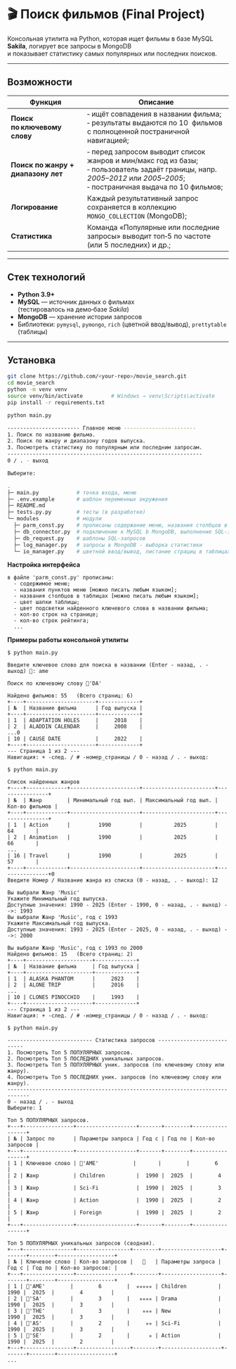 # 🎬 Поиск фильмов (Final Project)

Консольная утилита на Python, которая ищет фильмы в базе MySQL **Sakila**, логирует все запросы в MongoDB  
и показывает статистику самых популярных или последних поисков.

---

## Возможности

| Функция | Описание                                                                                                                                                                    |
|---------|-----------------------------------------------------------------------------------------------------------------------------------------------------------------------------|
| **Поиск по ключевому слову** | ‑ ищёт совпадения в названии фильма;<br>‑ результаты выдаются по 10  фильмов с полноценной постраничной навигацией;                                                         |
| **Поиск по жанру + диапазону лет** | ‑ перед запросом выводит список жанров и мин/макс год из базы;<br>‑ пользователь задаёт границы, напр. *2005–2012* или *2005–2005*;<br>‑ постраничная выдача по 10 фильмов; |
| **Логирование** | Каждый результативный запрос сохраняется в коллекцию `MONGO_COLLECTION` (MongoDB);                                                                                          |
| **Статистика** | Команда «Популярные или последние запросы» выводит топ‑5 по частоте (или 5 последних) и др.;                                                                                |

---

## Стек технологий

* **Python 3.9+**
* **MySQL** — источник данных о фильмах  
  (тестировалось на демо‑базе *Sakila*)
* **MongoDB** — хранение истории запросов
* Библиотеки: `pymysql`, `pymongo`, `rich` (цветной ввод/вывод), `prettytable` (таблицы)

---

## Установка

```bash
git clone https://github.com/<your‑repo>/movie_search.git
cd movie_search
python -m venv venv
source venv/bin/activate         # Windows → venv\Scripts\activate
pip install -r requirements.txt

python main.py

----------------------- Главное меню -----------------------
1. Поиск по названию фильма.
2. Поиск по жанру и диапазону годов выпуска.
3. Посмотреть статистику по популярным или последним запросам.
--------------------------------------------------------------
0 / . - выход

Выберите: 

.
├─ main.py            # точка входа, меню
├─ .env.example       # шаблон переменных окружения
├─ README.md
├─ tests.py.py        # тесты (в разработке)
└─ modules            # модули
  ├─ parm_const.py    # прописаны содержание меню, названия столбцов в таблицах, кол-во строк на странице...
  ├─ db_connector.py  # подключение к MySQL b MongoDB, выполнение SQL-запросов, запись/чтение в MongoDB
  ├─ db_request.py    # шаблоны SQL‑запросов
  ├─ log_manager.py   # запросы в MongoDB - выборка статистики
  └─ io_manager.py    # цветной ввод/вывод, листание страциц в таблицах 

```
__Настройка интерфейса__ 
``` 
в файле 'parm_const.py' прописаны:
  - содержимое меню; 
  - названия пунктов меню [можно писать любым языком]; 
  - названия столбцов в таблицах [можно писать любым языком];
  - цвет шапки таблицы;
  - цвет подсветки найденного ключевого слова в названии фильма;
  - кол-во строк на странице; 
  - кол-во строк рейтинга;
  ...
```
__Примеры работы консольной утилиты__ 
```
$ python main.py

Введите ключевое слово для поиска в названии (Enter - назад, . - выход) 🔑: ame

Поиск по ключевому слову 🔑'DA'

Найдено фильмов: 55   (Всего страниц: 6)
+----+----------------------+-------------+
| №  | Название фильма      | Год выпуска |
+----+----------------------+-------------+
| 1  | ADAPTATION HOLES     |     2018    |
| 2  | ALADDIN CALENDAR     |     2008    |
...0
| 10 | CAUSE DATE           |     2022    |
+----+----------------------+-------------+
--- Страница 1 из 2 ---
Навигация: + -след. / # -номер_страницы / 0 - назад / . - выход: 

$ python main.py

Список найденных жанров
+----+-------------+----------------------+-----------------------+----------------+
| №  | Жанр        | Минимальный год вып. | Максимальный год вып. | Кол-во фильмов |
+----+-------------+----------------------+-----------------------+----------------+
| 1  | Action      |         1990         |          2025         |       64       |
| 2  | Animation   |         1990         |          2025         |       66       |
...
| 16 | Travel      |         1990         |          2025         |       57       |
+----+-------------+----------------------+-----------------------+----------------+0
Введите Номер / Название жанра из списка (0 - назад, . - выход): 12

Вы выбрали Жанр 'Music'
Укажите Минимальный год выпуска.
Доступные значения: 1990 - 2025 (Enter - 1990, 0 - назад, . - выход) -->: 1993
Вы выбрали Жанр 'Music', год с 1993
Укажите Максимальный год выпуска.
Доступные значения: 1993 - 2025 (Enter - 2025, 0 - назад, . - выход) -->: 2000

Вы выбрали Жанр 'Music', год с 1993 по 2000
Найдено фильмов: 15   (Всего страниц: 2)
+----+---------------------+-------------+
| №  | Название фильма     | Год выпуска |
+----+---------------------+-------------+
| 1  | ALASKA PHANTOM      |     2023    |
| 2  | ALONE TRIP          |     2016    |
...
| 10 | CLONES PINOCCHIO    |     1993    |
+----+---------------------+-------------+
--- Страница 1 из 2 ---
Навигация: + -след. / # -номер_страницы / 0 - назад / . - выход: 

$ python main.py

--------------------------- Статистика запросов ---------------------------
1. Посмотреть Топ 5 ПОПУЛЯРНЫХ запросов.
2. Посмотреть Топ 5 ПОСЛЕДНИХ уникальных запросов.
3. Посмотреть Топ 5 ПОПУЛЯРНЫХ уник. запросов (по ключевому слову или жанру).
4. Посмотреть Топ 5 ПОСЛЕДНИХ уник. запросов (по ключевому слову или жанру).
-----------------------------------------------------------------------------
0 - назад / . - выход
Выберите: 1

Топ 5 ПОПУЛЯРНЫХ запросов.
+---+----------------+-------------------+-------+--------+-----------------+
| № | Запрос по      | Параметры запроса | Год с | Год по | Кол-во запросов |
+---+----------------+-------------------+-------+--------+-----------------+
| 1 | Ключевое слово | 🔑'AME'           |       |        |        6        |
| 2 | Жанр           | Children          |  1990 |  2025  |        4        |
| 3 | Жанр           | Sci-Fi            |  1990 |  2025  |        3        |
| 4 | Жанр           | Action            |  1990 |  2025  |        2        |
| 5 | Жанр           | Foreign           |  1990 |  2025  |        2        |
+---+----------------+-------------------+-------+--------+-----------------+

Топ 5 ПОПУЛЯРНЫХ уникальных запросов (сводная).
+---+----------------+-----------------+--------+-------------------+-------+--------+------------------+
| № | Ключевое слово | Кол-во запросов |   🤩   | Параметры запроса | Год с | Год по | Кол-во запросов: |
+---+----------------+-----------------+--------+-------------------+-------+--------+------------------+
| 1 | 🔑'AME'        |        6        |  ✯✯✯✯✯ | Children          |  1990 |  2025  |        4         |
| 2 | 🔑'SA'         |        3        |   ✯✯✯✯ | Drama             |  1990 |  2025  |        3         |
| 3 | 🔑'THE'        |        3        |    ✯✯✯ | New               |  1990 |  2025  |        3         |
| 4 | 🔑'AS'         |        2        |     ✯✯ | Sci-Fi            |  1990 |  2025  |        3         |
| 5 | 🔑'SE'         |        2        |      ✯ | Action            |  1990 |  2025  |        2         |
+---+----------------+-----------------+--------+-------------------+-------+--------+------------------+
...